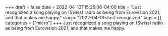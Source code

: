 +++draft = falsedate = 2022-04-13T15:25:06-04:00title = "Just recognized a song playing on (Swiss) radio as being from Eurovision 2021, and that makes me happy."slug = "2022-04-13-Just-recognized"tags = []categories = ["micro"]+++Just recognized a song playing on (Swiss) radio as being from Eurovision 2021, and that makes me happy.